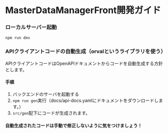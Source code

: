 # MasterDataManagerFront開発ガイド

### ローカルサーバー起動

```
npm run dev
```

### APIクライアントコードの自動生成（orvalというライブラリを使う）

APIクライアントコードはOpenAPIドキュメントからコードを自動生成する方針とします。

#### 手順

1. バックエンドのサーバを起動する
2. `npm run gen`実行（docs/api-docs.yamlにドキュメントをダウンロードします。）
3. `src/gen`配下にコードが生成されます。

#### 自動生成されたコードは手動で修正しないように気をつけましょう！


